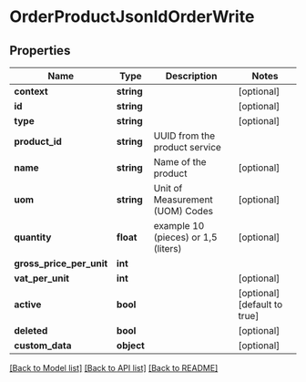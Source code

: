 # OrderProductJsonldOrderWrite

## Properties
Name | Type | Description | Notes
------------ | ------------- | ------------- | -------------
**context** | **string** |  | [optional] 
**id** | **string** |  | [optional] 
**type** | **string** |  | [optional] 
**product_id** | **string** | UUID from the product service | 
**name** | **string** | Name of the product | [optional] 
**uom** | **string** | Unit of Measurement (UOM) Codes | [optional] 
**quantity** | **float** | example 10 (pieces) or 1,5 (liters) | [optional] 
**gross_price_per_unit** | **int** |  | 
**vat_per_unit** | **int** |  | [optional] 
**active** | **bool** |  | [optional] [default to true]
**deleted** | **bool** |  | [optional] 
**custom_data** | **object** |  | [optional] 

[[Back to Model list]](../../README.md#documentation-for-models) [[Back to API list]](../../README.md#documentation-for-api-endpoints) [[Back to README]](../../README.md)


